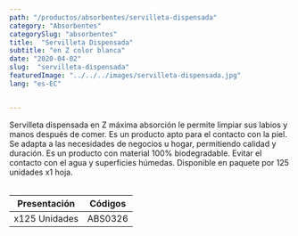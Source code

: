 ```yaml
---
path: "/productos/absorbentes/servilleta-dispensada"
category: "Absorbentes"
categorySlug: "absorbentes"
title:  "Servilleta Dispensada"
subtitle: "en Z color blanca"
date: "2020-04-02"
slug:  "servilleta-dispensada"
featuredImage: "../../../images/servilleta-dispensada.jpg"
lang: "es-EC"


---
```

Servilleta dispensada en Z máxima absorción le permite limpiar sus labios y manos después de comer. Es un producto apto para el contacto con la piel. Se adapta a las necesidades de negocios u hogar, permitiendo calidad y duración. Es un producto con material 100% biodegradable. Evitar el contacto con el agua y superficies húmedas. Disponible en paquete por 125 unidades x1 hoja.
<br> <br>
<table class="min-w-full md:min-w-0 divide-y-0 divide-gray-200">
          <thead class=" bg-white">
            <tr>
              <th scope="col" class="px-6 text-center text-xs font-medium text-primary-lighter uppercase tracking-wider">
                Presentación
              </th>
              <th scope="col" class="px-6 py-3 text-center text-xs font-medium text-primary-lighter uppercase tracking-wider">
                Códigos
              </th>
            </tr>
          </thead>
          <tbody>
            <tr class="bg-gray-400">
              <td class="px-6 py-4 whitespace-nowrap text-sm text-gray-700 text-center">
              x125 Unidades
              </td>
              <td class="px-6 py-4 whitespace-nowrap text-sm text-gray-700 text-center">
              ABS0326
              </td>
            </tr>
          </tbody>
        </table>
